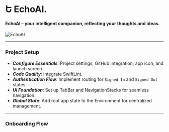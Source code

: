 Ե EchoAI.
=====

#### EchoAI – your intelligent companion, reflecting your thoughts and ideas.

![EchoAI](https://github.com/user-attachments/assets/8b2c99e2-7440-4565-b780-b1206da7ba3b)

-----

### Project Setup

- ***Configure Essentials***: Project settings, GitHub integration, app icon, and launch screen.
- ***Code Quality***: Integrate SwiftLint.
- ***Authentication Flow***: Implement routing for `Signed In` and `Signed Out` states.
- ***UI Foundation***: Set up TabBar and NavigationStacks for seamless navigation.
- ***Global State***: Add root app state to the Environment for centralized management.

-----   

### Onboarding Flow
 
